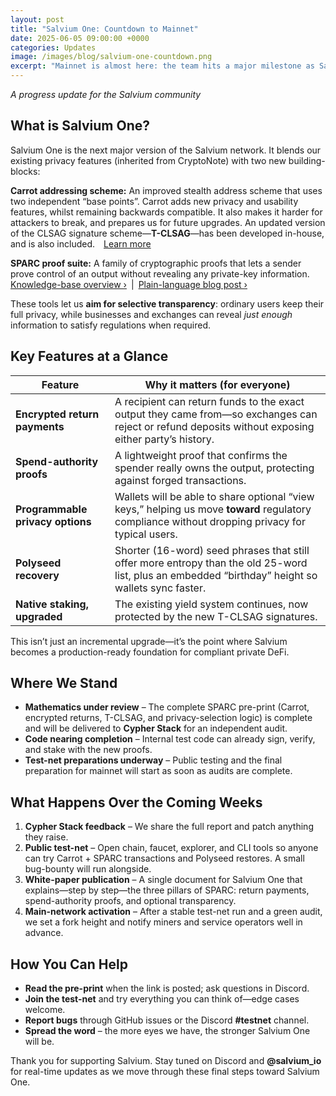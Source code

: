 ```yaml
---
layout: post
title: "Salvium One: Countdown to Mainnet"
date: 2025-06-05 09:00:00 +0000
categories: Updates
image: /images/blog/salvium-one-countdown.png
excerpt: "Mainnet is almost here: the team hits a major milestone as Salvium One enters its final countdown."
---
```


*A progress update for the Salvium community*

## **What is Salvium One?**

Salvium One is the next major version of the Salvium network. It blends our existing privacy features (inherited from CryptoNote) with two new building-blocks:

**Carrot addressing scheme:** An improved stealth address scheme that uses two independent “base points”. Carrot adds new privacy and usability features, whilst remaining backwards compatible. It also makes it harder for attackers to break, and prepares us for future upgrades. An updated version of the CLSAG signature scheme—**T-CLSAG**—has been developed in-house, and is also included. [Learn more](https://docs.salvium.io/knowledge-base/carrot-addressing)

**SPARC proof suite:** A family of cryptographic proofs that lets a sender prove control of an output without revealing any private-key information.  
[Knowledge-base overview ›](https://docs.salvium.io/THE%20PROJECT/sparc/) | [Plain-language blog post ›](https://salvium.io/blog/2025/05/08/salviums-innovative-solution/)

These tools let us **aim for selective transparency**: ordinary users keep their full privacy, while businesses and exchanges can reveal *just enough* information to satisfy regulations when required.

## **Key Features at a Glance**

| Feature                          | Why it matters (for everyone)                                                                                                                                                                                      |
| -------------------------------- | ------------------------------------------------------------------------------------------------------------------------------------------------------------------------------------------------------------------ |
| **Encrypted return payments**    | A recipient can return funds to the exact output they came from—so exchanges can reject or refund deposits without exposing either party’s history.                                                                |
| **Spend-authority proofs**       | A lightweight proof that confirms the spender really owns the output, protecting against forged transactions.                                                                                                      |
| **Programmable privacy options** | Wallets will be able to share optional “view keys,” helping us move **toward** regulatory compliance without dropping privacy for typical users.                                                                   |
| **Polyseed recovery**            | Shorter (16-word) seed phrases that still offer more entropy than the old 25-word list, plus an embedded “birthday” height so wallets sync faster. |
| **Native staking, upgraded**     | The existing yield system continues, now protected by the new T-CLSAG signatures.                                                                                                                                  |

This isn’t just an incremental upgrade—it’s the point where Salvium becomes a production-ready foundation for compliant private DeFi.

## **Where We Stand**

* **Mathematics under review** – The complete SPARC pre-print (Carrot, encrypted returns, T-CLSAG, and privacy-selection logic) is complete and will be delivered to **Cypher Stack** for an independent audit.
* **Code nearing completion** – Internal test code can already sign, verify, and stake with the new proofs.
* **Test-net preparations underway** – Public testing and the final preparation for mainnet will start as soon as audits are complete.

## **What Happens Over the Coming Weeks**

1. **Cypher Stack feedback** – We share the full report and patch anything they raise.
2. **Public test-net** – Open chain, faucet, explorer, and CLI tools so anyone can try Carrot + SPARC transactions and Polyseed restores. A small bug-bounty will run alongside.
3. **White-paper publication** – A single document for Salvium One that explains—step by step—the three pillars of SPARC: return payments, spend-authority proofs, and optional transparency.
4. **Main-network activation** – After a stable test-net run and a green audit, we set a fork height and notify miners and service operators well in advance.

## **How You Can Help**

* **Read the pre-print** when the link is posted; ask questions in Discord.
* **Join the test-net** and try everything you can think of—edge cases welcome.
* **Report bugs** through GitHub issues or the Discord **#testnet** channel.
* **Spread the word** – the more eyes we have, the stronger Salvium One will be.

Thank you for supporting Salvium. Stay tuned on Discord and **@salvium\_io** for real-time updates as we move through these final steps toward Salvium One.
